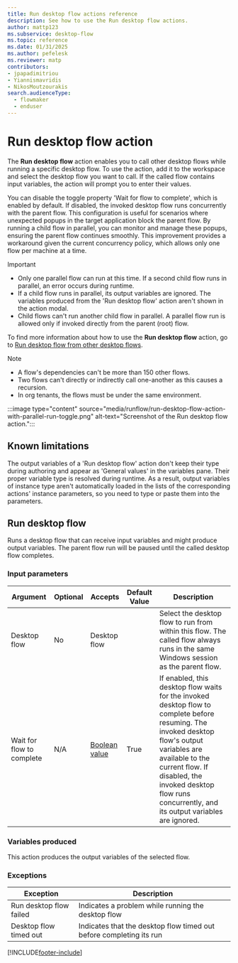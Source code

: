 ```yaml
---
title: Run desktop flow actions reference
description: See how to use the Run desktop flow actions.
author: mattp123
ms.subservice: desktop-flow
ms.topic: reference
ms.date: 01/31/2025
ms.author: pefelesk
ms.reviewer: matp
contributors:
- jpapadimitriou
- Yiannismavridis
- NikosMoutzourakis
search.audienceType: 
  - flowmaker
  - enduser
---
```


# Run desktop flow action

The **Run desktop flow** action enables you to call other desktop flows while running a specific desktop flow. To use the action, add it to the workspace and select the desktop flow you want to call. If the called flow contains input variables, the action will prompt you to enter their values.

You can disable the toggle property 'Wait for flow to complete', which is enabled by default. If disabled, the invoked desktop flow runs concurrently with the parent flow. This configuration is useful for scenarios where unexpected popups in the target application block the parent flow. By running a child flow in parallel, you can monitor and manage these popups, ensuring the parent flow continues smoothly. This improvement provides a workaround given the current concurrency policy, which allows only one flow per machine at a time.

>[!IMPORTANT]
>
> - Only one parallel flow can run at this time. If a second child flow runs in parallel, an error occurs during runtime.
> - If a child flow runs in parallel, its output variables are ignored. The variables produced from the 'Run desktop flow' action aren't shown in the action modal.
> - Child flows can't run another child flow in parallel. A parallel flow run is allowed only if invoked directly from the parent (root) flow.

To find more information about how to use the **Run desktop flow** action, go to [Run desktop flow from other desktop flows](../how-to/run-desktop-flow-action.md).

>[!NOTE]
>
> - A flow's dependencies can't be more than 150 other flows.
> - Two flows can't directly or indirectly call one-another as this causes a recursion.
> - In org tenants, the flows must be under the same environment.

:::image type="content" source="media/runflow/run-desktop-flow-action-with-parallel-run-toggle.png" alt-text="Screenshot of the Run desktop flow action.":::

## Known limitations

The output variables of a 'Run desktop flow' action don't keep their type during authoring and appear as 'General values' in the variables pane. Their proper variable type is resolved during runtime. As a result, output variables of instance type aren't automatically loaded in the lists of the corresponding actions' instance parameters, so you need to type or paste them into the parameters.

## <a name="runflow"></a> Run desktop flow

Runs a desktop flow that can receive input variables and might produce output variables. The parent flow run will be paused until the called desktop flow completes.

### Input parameters

|Argument|Optional|Accepts|Default Value|Description|
|-----|-----|-----|-----|-----|
|Desktop flow|No|Desktop flow||Select the desktop flow to run from within this flow. The called flow always runs in the same Windows session as the parent flow.|
|Wait for flow to complete|N/A|[Boolean value](../variable-data-types.md#boolean-value)|True|If enabled, this desktop flow waits for the invoked desktop flow to complete before resuming. The invoked desktop flow's output variables are available to the current flow. If disabled, the invoked desktop flow runs concurrently, and its output variables are ignored.|

### Variables produced

This action produces the output variables of the selected flow.

### <a name="runflow_onerror"></a> Exceptions

|Exception|Description|
|-----|-----|
|Run desktop flow failed|Indicates a problem while running the desktop flow|
|Desktop flow timed out|Indicates that the desktop flow timed out before completing its run|

[!INCLUDE[footer-include](../../includes/footer-banner.md)]
